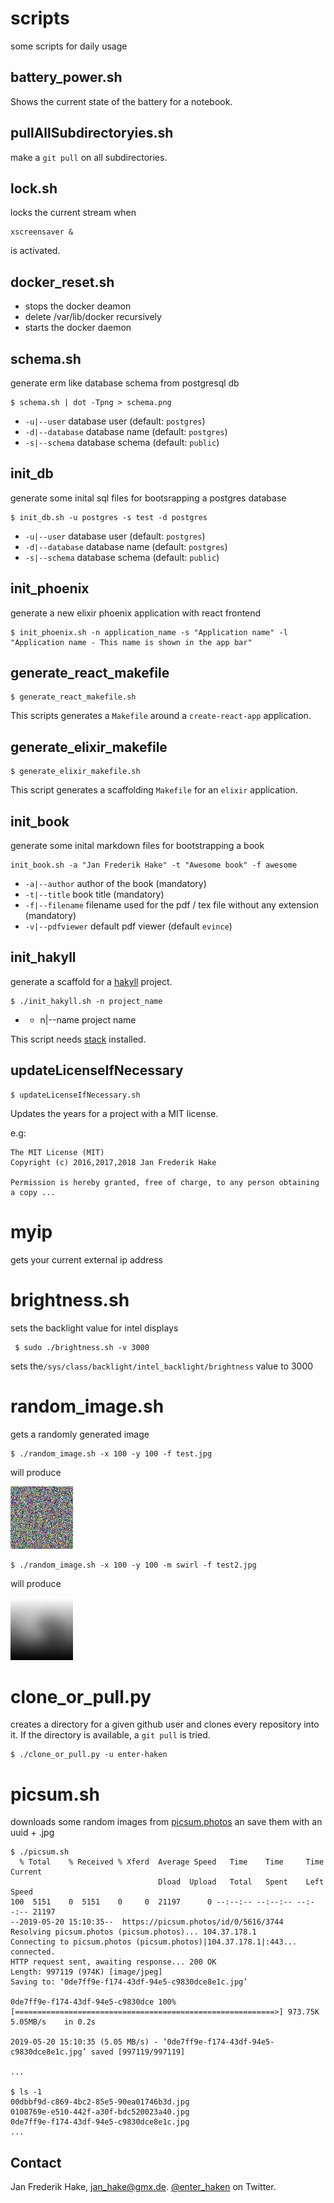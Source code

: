 scripts
=======

some scripts for daily usage

## battery_power.sh

Shows the current state of the battery for a notebook.

## pullAllSubdirectoryies.sh

make a `git pull` on all subdirectories.

## lock.sh

locks the current stream when 

    xscreensaver &

is activated.

## docker_reset.sh

* stops the docker deamon
* delete /var/lib/docker recursively
* starts the docker daemon

## schema.sh

generate erm like database schema from postgresql db

    $ schema.sh | dot -Tpng > schema.png

* `-u|--user` database user (default: `postgres`)
* `-d|--database` database name (default: `postgres`)
* `-s|--schema` database schema (default: `public`)


## init_db 

generate some inital sql files for bootsrapping a postgres database

    $ init_db.sh -u postgres -s test -d postgres

* `-u|--user` database user (default: `postgres`)
* `-d|--database` database name (default: `postgres`)
* `-s|--schema` database schema (default: `public`)

## init_phoenix 

generate a new elixir phoenix application with react frontend

    $ init_phoenix.sh -n application_name -s "Application name" -l "Application name - This name is shown in the app bar"

## generate_react_makefile

    $ generate_react_makefile.sh

This scripts generates a `Makefile` around a `create-react-app` application.

## generate_elixir_makefile

    $ generate_elixir_makefile.sh

This script generates a scaffolding `Makefile` for an `elixir` application.

## init_book 

generate some inital markdown files for bootstrapping a book

    init_book.sh -a "Jan Frederik Hake" -t "Awesome book" -f awesome

* `-a|--author` author of the book (mandatory)
* `-t|--title` book title (mandatory)
* `-f|--filename` filename used for the pdf / tex file without any extension (mandatory)
* `-v|--pdfviewer` default pdf viewer (default `evince`)

## init_hakyll

generate a scaffold for a [hakyll][hakyll] project.

    $ ./init_hakyll.sh -n project_name

* - n|--name project name

This script needs [stack][stack] installed.

## updateLicenseIfNecessary

    $ updateLicenseIfNecessary.sh

Updates the years for a project with a MIT license.

e.g:

    The MIT License (MIT)
    Copyright (c) 2016,2017,2018 Jan Frederik Hake
    
    Permission is hereby granted, free of charge, to any person obtaining a copy ...

# myip

gets your current external ip address

# brightness.sh

sets the backlight value for intel displays

     $ sudo ./brightness.sh -v 3000

sets the`/sys/class/backlight/intel_backlight/brightness` value to 3000

# random_image.sh

gets a randomly generated image 

    $ ./random_image.sh -x 100 -y 100 -f test.jpg

will produce

![test][test]

    $ ./random_image.sh -x 100 -y 100 -m swirl -f test2.jpg

will produce

![test2][test2]

# clone_or_pull.py 

creates a directory for a given github user and clones every repository into it.
If the directory is available, a `git pull` is tried.

    $ ./clone_or_pull.py -u enter-haken

# picsum.sh

downloads some random images from [picsum.photos](https://picsum.photos/) an save them with an uuid + .jpg

    $ ./picsum.sh
      % Total    % Received % Xferd  Average Speed   Time    Time     Time  Current
                                     Dload  Upload   Total   Spent    Left  Speed
    100  5151    0  5151    0     0  21197      0 --:--:-- --:--:-- --:--:-- 21197
    --2019-05-20 15:10:35--  https://picsum.photos/id/0/5616/3744
    Resolving picsum.photos (picsum.photos)... 104.37.178.1
    Connecting to picsum.photos (picsum.photos)|104.37.178.1|:443... connected.
    HTTP request sent, awaiting response... 200 OK
    Length: 997119 (974K) [image/jpeg]
    Saving to: ‘0de7ff9e-f174-43df-94e5-c9830dce8e1c.jpg’
    
    0de7ff9e-f174-43df-94e5-c9830dce 100%[==========================================================>] 973.75K  5.05MB/s    in 0.2s
    
    2019-05-20 15:10:35 (5.05 MB/s) - ‘0de7ff9e-f174-43df-94e5-c9830dce8e1c.jpg’ saved [997119/997119]

    ...

    $ ls -1
    00dbbf9d-c869-4bc2-85e5-90ea01746b3d.jpg
    0108769e-e510-442f-a30f-bdc520023a40.jpg
    0de7ff9e-f174-43df-94e5-c9830dce8e1c.jpg
    ...


Contact
-------

Jan Frederik Hake, <jan_hake@gmx.de>. [@enter_haken](https://twitter.com/enter_haken) on Twitter.

[stack]: https://docs.haskellstack.org/en/stable/install_and_upgrade
[hakyll]: https://jaspervdj.be/hakyll
[test]: test.jpg
[test2]: test2.jpg
